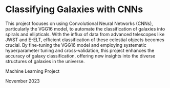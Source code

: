 # Classifying Galaxies with CNNs

This project focuses on using Convolutional Neural Networks (CNNs), particularly the VGG16 model, to automate the classification of galaxies into spirals and ellipticals. With the influx of data from advanced telescopes like JWST and E-ELT, efficient classification of these celestial objects becomes crucial. By fine-tuning the VGG16 model and employing systematic hyperparameter tuning and cross-validation, this project enhances the accuracy of galaxy classification, offering new insights into the diverse structures of galaxies in the universe.

Machine Learning Project

November 2023
